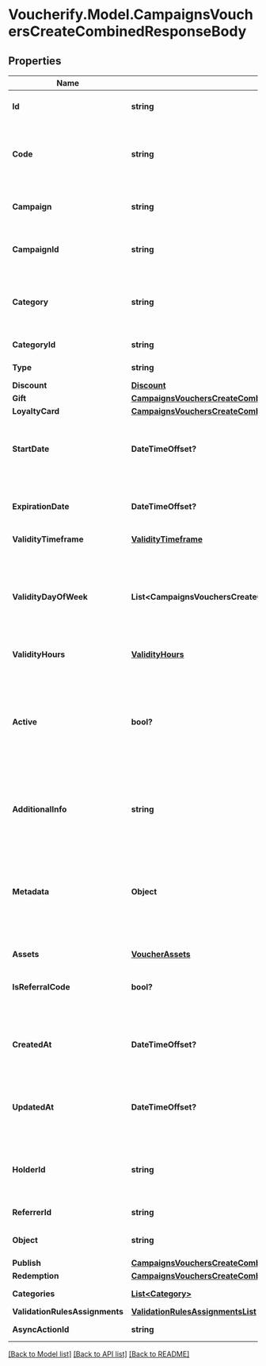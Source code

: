 # Voucherify.Model.CampaignsVouchersCreateCombinedResponseBody

## Properties

Name | Type | Description | Notes
------------ | ------------- | ------------- | -------------
**Id** | **string** | Assigned by the Voucherify API, identifies the voucher. | [optional] 
**Code** | **string** | A code that identifies a voucher. Pattern can use all letters of the English alphabet, Arabic numerals, and special characters. | [optional] 
**Campaign** | **string** | A unique campaign name, identifies the voucher&#39;s parent campaign. | [optional] 
**CampaignId** | **string** | Assigned by the Voucherify API, identifies the voucher&#39;s parent campaign. | [optional] 
**Category** | **string** | Tag defining the category that this voucher belongs to. Useful when listing vouchers using the List Vouchers endpoint. | [optional] 
**CategoryId** | **string** | Unique category ID assigned by Voucherify. | [optional] 
**Type** | **string** | Defines the type of the voucher.  | [optional] 
**Discount** | [**Discount**](Discount.md) |  | [optional] 
**Gift** | [**CampaignsVouchersCreateCombinedResponseBodyGift**](CampaignsVouchersCreateCombinedResponseBodyGift.md) |  | [optional] 
**LoyaltyCard** | [**CampaignsVouchersCreateCombinedResponseBodyLoyaltyCard**](CampaignsVouchersCreateCombinedResponseBodyLoyaltyCard.md) |  | [optional] 
**StartDate** | **DateTimeOffset?** | Activation timestamp defines when the code starts to be active in ISO 8601 format. Voucher is *inactive before* this date.  | [optional] 
**ExpirationDate** | **DateTimeOffset?** | Expiration timestamp defines when the code expires in ISO 8601 format.  Voucher is *inactive after* this date. | [optional] 
**ValidityTimeframe** | [**ValidityTimeframe**](ValidityTimeframe.md) |  | [optional] 
**ValidityDayOfWeek** | **List&lt;CampaignsVouchersCreateCombinedResponseBody.ValidityDayOfWeekEnum&gt;** | Integer array corresponding to the particular days of the week in which the voucher is valid.  - &#x60;0&#x60; Sunday - &#x60;1&#x60; Monday - &#x60;2&#x60; Tuesday - &#x60;3&#x60; Wednesday - &#x60;4&#x60; Thursday - &#x60;5&#x60; Friday - &#x60;6&#x60; Saturday | [optional] 
**ValidityHours** | [**ValidityHours**](ValidityHours.md) |  | [optional] 
**Active** | **bool?** | A flag to toggle the voucher on or off. You can disable a voucher even though it&#39;s within the active period defined by the &#x60;start_date&#x60; and &#x60;expiration_date&#x60;.    - &#x60;true&#x60; indicates an *active* voucher - &#x60;false&#x60; indicates an *inactive* voucher | [optional] 
**AdditionalInfo** | **string** | An optional field to keep any extra textual information about the code such as a code description and details. | [optional] 
**Metadata** | **Object** | The metadata object stores all custom attributes assigned to the code. A set of key/value pairs that you can attach to a voucher object. It can be useful for storing additional information about the voucher in a structured format. | [optional] 
**Assets** | [**VoucherAssets**](VoucherAssets.md) |  | [optional] 
**IsReferralCode** | **bool?** | Flag indicating whether this voucher is a referral code; &#x60;true&#x60; for campaign type &#x60;REFERRAL_PROGRAM&#x60;. | [optional] 
**CreatedAt** | **DateTimeOffset?** | Timestamp representing the date and time when the voucher was created. The value is shown in the ISO 8601 format. | [optional] 
**UpdatedAt** | **DateTimeOffset?** | Timestamp representing the date and time when the voucher was last updated in ISO 8601 format. | [optional] 
**HolderId** | **string** | Unique customer identifier of the redeemable holder. It equals to the customer ID assigned by Voucherify. | [optional] 
**ReferrerId** | **string** | Unique identifier of the referring person. | [optional] 
**Object** | **string** | The type of the object represented by JSON. Default is &#x60;voucher&#x60;. | [optional] 
**Publish** | [**CampaignsVouchersCreateCombinedResponseBodyPublish**](CampaignsVouchersCreateCombinedResponseBodyPublish.md) |  | [optional] 
**Redemption** | [**CampaignsVouchersCreateCombinedResponseBodyRedemption**](CampaignsVouchersCreateCombinedResponseBodyRedemption.md) |  | [optional] 
**Categories** | [**List&lt;Category&gt;**](Category.md) | Contains details about the category. | [optional] 
**ValidationRulesAssignments** | [**ValidationRulesAssignmentsList**](ValidationRulesAssignmentsList.md) |  | [optional] 
**AsyncActionId** | **string** | The ID of the scheduled asynchronous action. | [optional] 

[[Back to Model list]](../README.md#documentation-for-models) [[Back to API list]](../README.md#documentation-for-api-endpoints) [[Back to README]](../README.md)

